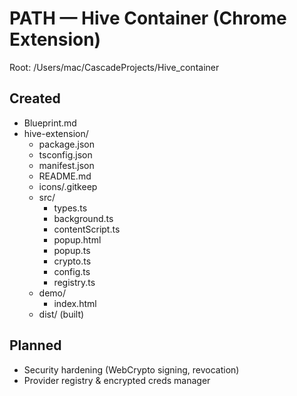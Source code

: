 # PATH — Hive Container (Chrome Extension)

Root: /Users/mac/CascadeProjects/Hive_container

## Created
- Blueprint.md
- hive-extension/
  - package.json
  - tsconfig.json
  - manifest.json
  - README.md
  - icons/.gitkeep
  - src/
    - types.ts
    - background.ts
    - contentScript.ts
    - popup.html
    - popup.ts
    - crypto.ts
    - config.ts
    - registry.ts
  - demo/
    - index.html
  - dist/ (built)

## Planned
- Security hardening (WebCrypto signing, revocation)
- Provider registry & encrypted creds manager
